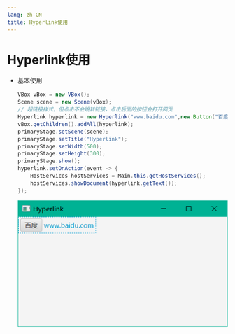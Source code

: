```yaml
---
lang: zh-CN
title: Hyperlink使用
---
```



# Hyperlink使用

* 基本使用
  
    ```java
    VBox vBox = new VBox();  
    Scene scene = new Scene(vBox);  
    // 超链接样式，但点击不会跳转链接，点击后面的按钮会打开网页
    Hyperlink hyperlink = new Hyperlink("www.baidu.com",new Button("百度"));  
    vBox.getChildren().addAll(hyperlink);  
    primaryStage.setScene(scene);  
    primaryStage.setTitle("Hyperlink");  
    primaryStage.setWidth(500);  
    primaryStage.setHeight(300);  
    primaryStage.show();  
    hyperlink.setOnAction(event -> {  
        HostServices hostServices = Main.this.getHostServices();  
        hostServices.showDocument(hyperlink.getText());  
    });
    ```
    
    ![](../assets/Pasted%20image%2020220513152926.png)